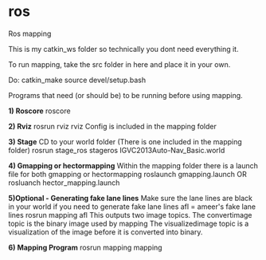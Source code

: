 ros
===

Ros mapping



This is my catkin_ws folder so technically you dont need everything it.


To run mapping, take the src folder in here and place it in your own.


Do:
catkin_make
source devel/setup.bash

Programs that need (or should be) to be running before using mapping.

**1) Roscore**
roscore

**2) Rviz**
rosrun rviz rviz
Config is included in the mapping folder

**3) Stage**
CD to your world folder (There is one included in the mapping folder)
rosrun stage_ros stageros IGVC2013Auto-Nav_Basic.world


**4) Gmapping or hectormapping**
Within the mapping folder there is a launch file for both gmapping or hectormapping
roslaunch gmapping.launch
OR
rosluanch hector_mapping.launch


**5)Optional - Generating fake lane lines**
Make sure the lane lines are black in your world if you need to generate fake lane lines
afl = ameer's fake lane lines
rosrun mapping afl
This outputs two image topics.
The convertimage topic is the binary image used by mapping
The visualizedimage topic is a visualization of the image before it is converted into binary.

**6) Mapping Program**
rosrun mapping mapping
